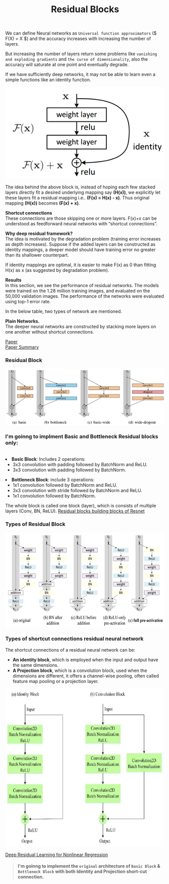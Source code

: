 <h1 align="center">Residual Blocks</h1><br>

We can define Neural networks as `Universal function approximators` ($ F(X) = X $) and the accuracy increases with increasing the number of layers. 

But increasing the number of layers return some problems like `vanishing and exploding gradients` and `the curse of dimensionality`, also the accuracy will saturate at one point and eventually degrade. 

If we have sufficiently deep networks, it may not be able to learn even a simple functions like an identity function.


<img src="images/Single Residual Block.png"></img>

The idea behind the above block is, instead of hoping each few stacked layers directly fit a desired underlying mapping say **\(H(x)\)**, we explicitly let these layers fit a residual mapping i.e.. **\(F(x) = H(x) - x\)**. Thus original mapping **\(H(x)\)** becomes **\(F(x) + x\)**.

**Shortcut connections**<br>
These connections are those skipping one or more layers. F(x)+x can be understood as feedforward neural networks with “shortcut connections”.

**Why deep residual framework?**<br>
The idea is motivated by the degradation problem (training error increases as depth increases). Suppose if the added layers can be constructed as identity mappings, a deeper model should have training error no greater than its shallower counterpart.

If identity mappings are optimal, it is easier to make F(x) as 0 than fitting H(x) as x (as suggested by degradation problem).

**Results**<br>
In this section, we see the performance of residual networks. The models were trained on the 1.28 million training images, and evaluated on the 50,000 validation images. The performance of the networks were evaluated using top-1 error rate.

In the below table, two types of network are mentioned.

**Plain Networks.**<br>
The deeper neural networks are constructed by stacking more layers on one another without shortcut connections.

<a href="https://arxiv.org/abs/1512.03385">Paper</a><br>
<a href="https://swethatanamala.github.io/2018/07/09/Summary-of-resnet-paper/">Paper Summary</a><br>


### Residual Block

<img src="images/WideResidualNetwork.png"></img>

<h3>I'm goinng to implment Basic and Bottleneck Residual blocks only:</h3><br>
    
<li> <b>Basic Block</b>: Includes 2 operations:
    <ul>
        <li> 3x3 convolution with padding followed by BatchNorm and ReLU.
        <li> 3x3 convolution with padding followed by BatchNorm.
    </ul>

<li> <b>Bottleneck Block</b>: include 3 operations:
    <ul>
        <li> 1x1 convolution followed by BatchNorm and ReLU.
        <li> 3x3 convolution with stride followed by BatchNorm and ReLU.
        <li> 1x1 convolution followed by BatchNorm.
    </ul>
    
  
The whole block is called one block (layer), which is consists of multiple layers (Conv, BN, ReLU).
<a href="https://towardsdatascience.com/residual-blocks-building-blocks-of-resnet-fd90ca15d6ec">Residual blocks building blocks of Resnet</a><br>

  
### Types of Residual Block
<img src="images/Types of Residual Block.png" height="300" width="700">
  
### Types of  shortcut connections residual neural network

The shortcut connections of a residual neural network can be:
- **An identity block**, which is employed when the input and output have the same dimensions. 
- **A Projection block**, which is a convolution block, used when the dimensions are different, it offers a channel-wise pooling, often called feature map pooling or a projection layer.

<img src="images/The shortcut connections of ResNet.jpg" height="500" width="500"></img>

<a href="https://www.researchgate.net/publication/339109948_Deep_Residual_Learning_for_Nonlinear_Regression/figures?lo=1">Deep Residual Learning for Nonlinear Regression</a>


> #### I'm goinng to implement the `original` architecture of `Basic Block` & `Bottleneck Block` with both Identity and Projection short-cut connection.
